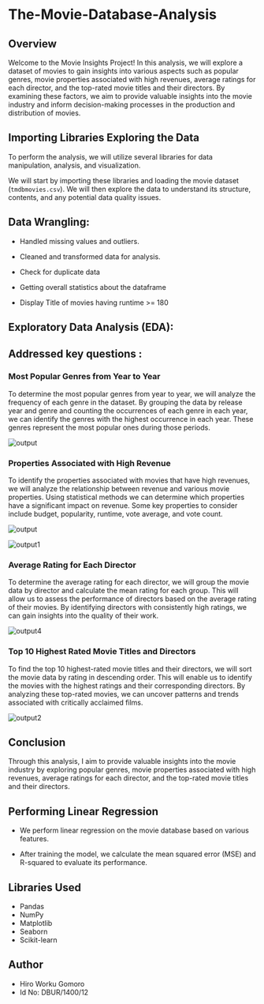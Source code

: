 # The-Movie-Database-Analysis

## Overview

Welcome to the Movie Insights Project! In this analysis, we will explore a dataset of movies to gain insights into various aspects such as popular genres, movie properties associated with high revenues, average ratings for each director, and the top-rated movie titles and their directors. By examining these factors, we aim to provide valuable insights into the movie industry and inform decision-making processes in the production and distribution of movies.

## Importing Libraries Exploring the Data

To perform the analysis, we will utilize several libraries for data manipulation, analysis, and visualization. 

We will start by importing these libraries and loading the movie dataset (`tmdbmovies.csv`). We will then explore the data to understand its structure, contents, and any potential data quality issues.

## Data Wrangling:

* Handled missing values and outliers.

* Cleaned and transformed data for analysis.

* Check for duplicate data

* Getting overall statistics about the dataframe

* Display Title of movies having runtime >= 180

## Exploratory Data Analysis (EDA):

## Addressed key questions :

### Most Popular Genres from Year to Year

To determine the most popular genres from year to year, we will analyze the frequency of each genre in the dataset. By grouping the data by release year and genre and counting the occurrences of each genre in each year, we can identify the genres with the highest occurrence in each year. These genres represent the most popular ones during those periods.

![output](https://github.com/abbi1379/The-Movie-Database/assets/98527404/6d788997-7d60-466f-b14a-412b63e0d990)



### Properties Associated with High Revenue

To identify the properties associated with movies that have high revenues, we will analyze the relationship between revenue and various movie properties. Using statistical methods we can determine which properties have a significant impact on revenue. Some key properties to consider include budget, popularity, runtime, vote average, and vote count.

![output](https://github.com/abbi1379/The-Movie-Database/assets/98527404/857db494-6eff-4fe7-9df2-628a05472469)


![output1](https://github.com/abbi1379/The-Movie-Database/assets/98527404/f6d2bed4-e624-44a2-af86-b1b535db04b5)

### Average Rating for Each Director

To determine the average rating for each director, we will group the movie data by director and calculate the mean rating for each group. This will allow us to assess the performance of directors based on the average rating of their movies. By identifying directors with consistently high ratings, we can gain insights into the quality of their work.


![output4](https://github.com/abbi1379/The-Movie-Database/assets/98527404/97cc2c61-8bfd-4611-a5bb-2f8c2660e549)


### Top 10 Highest Rated Movie Titles and Directors

To find the top 10 highest-rated movie titles and their directors, we will sort the movie data by rating in descending order. This will enable us to identify the movies with the highest ratings and their corresponding directors. By analyzing these top-rated movies, we can uncover patterns and trends associated with critically acclaimed films.

![output2](https://github.com/abbi1379/The-Movie-Database/assets/98527404/17977e30-0f85-4103-8eef-c9f290c56795)


## Conclusion

Through this analysis, I aim to provide valuable insights into the movie industry by exploring popular genres, movie properties associated with high revenues, average ratings for each director, and the top-rated movie titles and their directors. 

## Performing Linear Regression

* We perform linear regression on the movie database based on various features. 

* After training the model, we calculate the mean squared error (MSE) and R-squared to evaluate its performance.

## Libraries Used
* Pandas
* NumPy
* Matplotlib
* Seaborn
* Scikit-learn

## Author

* Hiro Worku Gomoro
* Id No: DBUR/1400/12

